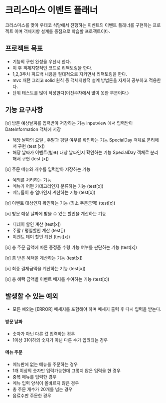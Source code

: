 # 크리스마스 이벤트 플래너
크리스마스를 맞아 우테코 식당에서 진행하는 이벤트의 이벤트 플래너를 구현하는 프로젝트 이며
객체지향 설계를 중점으로 학습할 프로젝트이다.


## 프로젝트 목표
- 기능의 구현 완성을 우선시 한다.
- 이 후 객체지향적인 코드로 리팩토링을 한다.
- 1,2,3주차 피드백 내용을 절대적으로 지키면서 리팩토링을 한다.
- mvc 패턴 그리고 solid 원칙 등 객체지향적 설계 방법론을 자세히 공부하고 적용한다.
- 단위 테스트를 많이 작성한다(이전주차에서 많이 못한 부분이다.)

## 기능 요구사항
[x] 방문 예상날짜를 입력받아 저장하는 기능 inputview 에서 입력받아 DateInformation 객체에 저장
- 해당 날짜의 요일 , 주말과 평일 여부를 확인하는 기능  SpecialDay 객체로 분리해서 구현 (test [x])
- 해당 날짜가 이벤트(별표) 대상 날짜인지 확인하는 기능  SpecialDay 객체로 분리해서 구현 (test [x])

[x] 주문 메뉴와 개수를 입력받아 저장하는 기능
- 예외를 처리하는 기능
- 메뉴가 어떤 카테고리인지 분류하는 기능 (test[x])
- 메뉴들이 총 얼마인지 계산하는 기능 (test[x])

[x] 이벤트 대상인지 확인하는 기능 (최소 주문금액) (test[x])

[x] 방문 예상 날짜에 받을 수 있는 할인을 계산하는 기능
- 디데이 할인 계산  (test[x])
- 주말 / 평일할인 계산 (test[])
- 이벤트 데이 할인 계산 (test[x])

[x] 총 주문 금액에 따른 증정품 수령 가능 여부를 판단하는 기능 (test[x])

[x] 총 받은 혜택을 계산하는 기능 (test[x])

[x] 최종 결제금액을 계산하는 기능 (test[x])

[x] 총 혜택 금액별 이벤트 배지를 수여하는 기능 (test[x])

## 발생할 수 있는 예외
- 모든 예외는 [ERROR] 메세지를 포함해야 하며 메세지 출력 후 다시 입력을 받는다.
#### 방문 날짜
- 숫자가 아닌 다른 값 입력하는 경우
- 1이상 31이하의 숫자가 아닌 다른 수가 입려되는 경우
#### 메뉴 주문
- 메뉴판에 없는 메뉴를 주문하는 경우
- 1개 이상의 숫자만 입력가능한데 그렇지 않은 입력을 한 경우
- 중복 메뉴를 입력한 경우
- 메뉴 입력 양식이 올바르지 않은 경우
- 총 주문 개수가 20개를 넘는 경우
- 음료수만 주문한 경우
